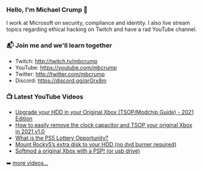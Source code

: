 ### Hello, I'm Michael Crump 👋

I work at Microsoft on security, compliance and identity. I also live stream topics regarding ethical hacking on Twitch and have a rad YouTube channel. 

### 📬 Join me and we'll learn together

- Twitch: http://twitch.tv/mbcrump
- YouTube: https://youtube.com/mbcrump
- Twitter: http://twitter.com/mbcrump
- Discord: https://discord.gg/qrGrx8m

### 📺 Latest YouTube Videos

<!-- YOUTUBE:START -->
- [Upgrade your HDD in your Original Xbox &lpar;TSOP/Modchip Guide&rpar; - 2021 Edition](https://www.youtube.com/watch?v=lHvo6Q4MasY)
- [How to easily remove the clock capacitor and TSOP your original Xbox in 2021 v1.0](https://www.youtube.com/watch?v=h8dzl9u4ne4)
- [What is the PS5 Lottery Opportunity?](https://www.youtube.com/watch?v=iEu7k3AhuyI)
- [Mount Rocky5’s extra disk to your HDD &lpar;no dvd burner required&rpar;](https://www.youtube.com/watch?v=QdIvv_RCLu8)
- [Softmod a original Xbox with a PSP! &lpar;or usb drive&rpar;](https://www.youtube.com/watch?v=sqqmqlSZdk4)
<!-- YOUTUBE:END -->

➡️ [more videos...](https://youtube.com/mbcrump)


